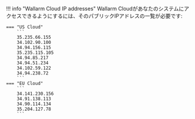 !!! info "Wallarm Cloud IP addresses"
    Wallarm Cloudがあなたのシステムにアクセスできるようにするには、そのパブリックIPアドレスの一覧が必要です:

    === "US Cloud"
        ```
        35.235.66.155
        34.102.90.100
        34.94.156.115
        35.235.115.105
        34.94.85.217
        34.94.51.234
        34.102.59.122
        34.94.238.72
        ```
    === "EU Cloud"
        ```
        34.141.230.156
        34.91.138.113
        34.90.114.134
        35.204.127.78
        ```
